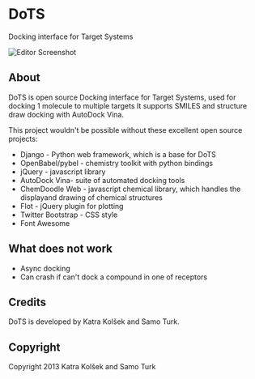 DoTS
============

Docking interface for Target Systems

![Editor Screenshot](https://raw.github.com/katrakolsek/DoTS/master/screen_shot.png)

## About

DoTS is open source Docking interface for Target Systems, used for docking 1 molecule to multiple targets
It supports SMILES and structure draw docking with AutoDock Vina.

This project wouldn't be possible without these excellent open source projects:
* Django - Python web framework, which is a base for DoTS
* OpenBabel/pybel - chemistry toolkit with python bindings
* jQuery - javascript library
* AutoDock Vina- suite of automated docking tools
* ChemDoodle Web - javascript chemical library, which handles the displayand drawing of chemical structures
* Flot - jQuery plugin for plotting
* Twitter Bootstrap - CSS style
* Font Awesome


## What does not work
* Async docking
* Can crash if can't dock a compound in one of receptors

## Credits

DoTS is developed by Katra Kolšek and Samo Turk.

## Copyright

Copyright 2013 Katra Kolšek and Samo Turk

